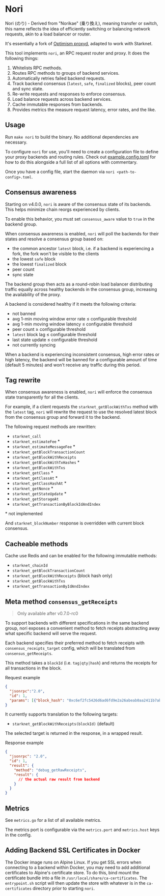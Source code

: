# Nori

Nori (のり) - Derived from "Norikae" (乗り換え), meaning transfer or switch, this name reflects the idea of efficiently switching or balancing network requests, akin to a load balancer or router.

It's essentially a fork of [Optimism proxyd](https://github.com/ethereum-optimism/optimism/tree/develop/proxyd), adapted to work with Starknet.

This tool implements `nori`, an RPC request router and proxy. It does the following things:

1. Whitelists RPC methods.
2. Routes RPC methods to groups of backend services.
3. Automatically retries failed backend requests.
4. Track backend consensus (`latest`, `safe`, `finalized` blocks), peer count and sync state.
5. Re-write requests and responses to enforce consensus.
6. Load balance requests across backend services.
7. Cache immutable responses from backends.
8. Provides metrics the measure request latency, error rates, and the like.


## Usage

Run `make nori` to build the binary. No additional dependencies are necessary.

To configure `nori` for use, you'll need to create a configuration file to define your proxy backends and routing rules.  Check out [example.config.toml](./example.config.toml) for how to do this alongside a full list of all options with commentary.

Once you have a config file, start the daemon via `nori <path-to-config>.toml`.


## Consensus awareness

Starting on v4.0.0, `nori` is aware of the consensus state of its backends. This helps minimize chain reorgs experienced by clients.

To enable this behavior, you must set `consensus_aware` value to `true` in the backend group.

When consensus awareness is enabled, `nori` will poll the backends for their states and resolve a consensus group based on:
* the common ancestor `latest` block, i.e. if a backend is experiencing a fork, the fork won't be visible to the clients
* the lowest `safe` block
* the lowest `finalized` block
* peer count
* sync state

The backend group then acts as a round-robin load balancer distributing traffic equally across healthy backends in the consensus group, increasing the availability of the proxy.

A backend is considered healthy if it meets the following criteria:
* not banned
* avg 1-min moving window error rate ≤ configurable threshold
* avg 1-min moving window latency ≤ configurable threshold
* peer count ≥ configurable threshold
* `latest` block lag ≤ configurable threshold
* last state update ≤ configurable threshold
* not currently syncing

When a backend is experiencing inconsistent consensus, high error rates or high latency,
the backend will be banned for a configurable amount of time (default 5 minutes)
and won't receive any traffic during this period.


## Tag rewrite

When consensus awareness is enabled, `nori` will enforce the consensus state transparently for all the clients.

For example, if a client requests the `starknet_getBlockWithTxs` method with the `latest` tag,
`nori` will rewrite the request to use the resolved latest block from the consensus group
and forward it to the backend.

The following request methods are rewritten:
* `starknet_call`
* `starknet_estimateFee` *
* `starknet_estimateMessageFee` *
* `starknet_getBlockTransactionCount`
* `starknet_getBlockWithReceipts`
* `starknet_getBlockWithTxHashes` *
* `starknet_getBlockWithTxs`
* `starknet_getClass` *
* `starknet_getClassAt` *
* `starknet_getClassHashAt` *
* `starknet_getNonce` *
* `starknet_getStateUpdate` *
* `starknet_getStorageAt`
* `starknet_getTransactionByBlockIdAndIndex`

\* not implemented

And `starknet_blockNumber` response is overridden with current block consensus.


## Cacheable methods

Cache use Redis and can be enabled for the following immutable methods:

* `starknet_chainId`
* `starknet_getBlockTransactionCount`
* `starknet_getBlockWithReceipts` (block hash only)
* `starknet_getBlockWithTxs`
* `starknet_getTransactionByIdAndIndex`

## Meta method `consensus_getReceipts`
> Only available after v0.7.0-rc0

To support backends with different specifications in the same backend group,
nori exposes a convenient method to fetch receipts abstracting away
what specific backend will serve the request.

Each backend specifies their preferred method to fetch receipts with `consensus_receipts_target` config,
which will be translated from `consensus_getReceipts`.

This method takes a `blockId` (i.e. `tag|qty|hash`)
and returns the receipts for all transactions in the block.

Request example
```json
{
  "jsonrpc":"2.0",
  "id": 1,
  "params": [{"block_hash": "0xc6ef2fc5426d6ad6fd9e2a26abeab0aa2411b7ab17f30a99d3cb96aed1d1055b"}]
}
```

It currently supports translation to the following targets:
* `starknet_getBlockWithReceipts(blockId)` (default)

The selected target is returned in the response, in a wrapped result.

Response example
```json
{
  "jsonrpc": "2.0",
  "id": 1,
  "result": {
    "method": "debug_getRawReceipts",
    "result": {
      // the actual raw result from backend
    }
  }
}
```

## Metrics

See `metrics.go` for a list of all available metrics.

The metrics port is configurable via the `metrics.port` and `metrics.host` keys in the config.

## Adding Backend SSL Certificates in Docker

The Docker image runs on Alpine Linux. If you get SSL errors when connecting to a backend within Docker, you may need to add additional certificates to Alpine's certificate store. To do this, bind mount the certificate bundle into a file in `/usr/local/share/ca-certificates`. The `entrypoint.sh` script will then update the store with whatever is in the `ca-certificates` directory prior to starting `nori`.
